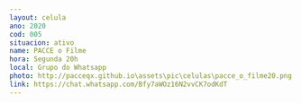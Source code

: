 ```yaml
---
layout: celula
ano: 2020
cod: 005
situacion: ativo
name: PACCE o Filme
hora: Segunda 20h
local: Grupo do Whatsapp
photo: http://pacceqx.github.io\assets\pic\celulas\pacce_o_filme20.png
link: https://chat.whatsapp.com/Bfy7aWOz16N2vvCK7odKdT
---
```


